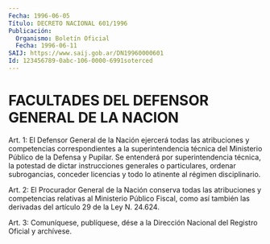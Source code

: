 ```yaml
---
Fecha: 1996-06-05
Título: DECRETO NACIONAL 601/1996
Publicación:
  Organismo: Boletín Oficial
  Fecha: 1996-06-11
SAIJ: https://www.saij.gob.ar/DN19960000601
Id: 123456789-0abc-106-0000-6991soterced
---
```

# FACULTADES DEL DEFENSOR GENERAL DE LA NACION

<a id="1"></a>
Art. 1: El Defensor General de  la  Nación  ejercerá todas las atribuciones y competencias correspondientes a la  superintendencia técnica  del  Ministerio  Público  de  la  Defensa  y  Pupilar.  Se entenderá  por  superintendencia  técnica,  la  potestad  de dictar instrucciones   generales  o  particulares,  ordenar  subrogancias, conceder licencias  y  todo  lo  atinente  al régimen disciplinario.

<a id="2"></a>
Art.  2: El Procurador General de la Nación  conserva  todas  las atribuciones y competencias relativas al Ministerio Público Fiscal, como así también  las  derivadas del artículo 29 de la Ley N. 24.624.

<a id="3"></a>
Art. 3: Comuníquese, publíquese,  dése a la Dirección Nacional del Registro  Oficial  y  archívese.